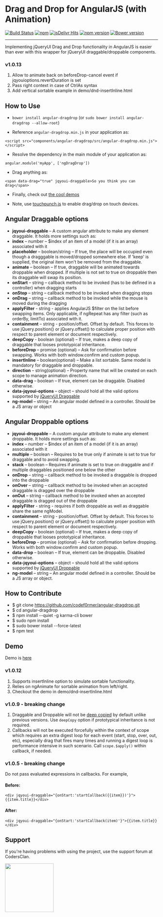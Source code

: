 # Drag and Drop for AngularJS (with Animation)
[![Build Status](https://api.travis-ci.org/codef0rmer/angular-dragdrop.svg?branch=master)](https://travis-ci.org/codef0rmer/angular-dragdrop)
[![npm](https://img.shields.io/npm/dt/angular-dragdrop.svg)](https://www.npmjs.com/package/angular-dragdrop)
[![jsDelivr Hits](https://data.jsdelivr.com/v1/package/npm/angular-dragdrop/badge?style=rounded)](https://www.jsdelivr.com/package/npm/angular-dragdrop)
[![npm version](https://img.shields.io/npm/v/angular-dragdrop.svg)](https://www.npmjs.com/package/angular-dragdrop)
[![Bower version](https://img.shields.io/bower/v/angular-dragdrop.svg)](https://github.com/codef0rmer/angular-dragdrop)

---

Implementing jQueryUI Drag and Drop functionality in AngularJS is easier than ever with this wrapper for jQueryUI draggable/droppable components.

### v1.0.13

1. Allow to animate back on beforeDrop-cancel event if jqyouioptions.revertDuration is set
1. Pass right context in case of CtrlAs syntax
1. Add vertical sortable example in demo/dnd-insertInline.html


## How to Use

* `bower install angular-dragdrop` (or `sudo bower install angular-dragdrop --allow-root`)

* Reference `angular-dragdrop.min.js` in your application as:


```
<script src="components/angular-dragdrop/src/angular-dragdrop.min.js"></script>
```

* Resolve the dependency in the main module of your application as:


```
angular.module('myApp', ['ngDragDrop'])
```

* Drag anything as:

```
<span data-drag="true" jqyoui-draggable>So you think you can drag</span>
```

* Finally, check out [the cool demos](http://codef0rmer.github.io/angular-dragdrop/#/)

* Note, use [touchpunch.js](http://touchpunch.furf.com/) to enable drag/drop on touch devices.

## Angular Draggable options
* **jqyoui-draggable** – A custom angular attribute to make any element draggable. It holds more settings such as:
* **index** – number – $index of an item of a model (if it is an array) associated with it
* **placeholder** – boolean/string – If true, the place will be occupied even though a dragggable is moved/dropped somewhere else. If 'keep' is supplied, the original item won't be removed from the draggable.
* **animate** – boolean – If true, draggable will be animated towards droppable when dropped. If multiple is not set to true on droppable then its draggable will swap its position.
* **onStart** – string – callback method to be invoked (has to be defined in a controller) when dragging starts
* **onStop** – string – callback method to be invoked when dragging stops
* **onDrag** – string – callback method to be invoked while the mouse is moved during the dragging
* **applyFilter** - string - applies AngularJS $filter on the list before swapping items. Only applicable, if ngRepeat has any filter (such as orderBy, limitTo) associated with it.
* **containment** – string - position/offset. Offset by default. This forces to use jQuery.position() or jQuery.offset() to calculate proper position with respect to parent element or document respectively. 
* **deepCopy** - boolean (optional) – If true, makes a deep copy of draggable that looses prototypical inheritance.
* **beforeDrop** – promise (optional) – Ask for confirmation before swapping. Works with both window.confirm and custom popup. 
* **insertInline** – boolean(optional) – Make a list sortable. Same model is mandatory for draggable and droppable.
* **direction** – string(optional) – Property name that will be created on each scope to manage animation direction. 
* **data-drag** – boolean – If true, element can be draggable. Disabled otherwise.
* **data-jqyoui-options** – object – should hold all the valid options supported by [jQueryUI Draggable](http://api.jqueryui.com/draggable)
* **ng-model** – string – An angular model defined in a controller. Should be a JS array or object

## Angular Droppable options
* **jqyoui-droppable** – A custom angular attribute to make any element droppable. It holds more settings such as:
* **index** – number – $index of an item of a model (if it is an array) associated with it
* **multiple** – boolean – Requires to be true only if animate is set to true for draggable and to avoid swapping.
* **stack** – boolean – Requires if animate is set to true on draggable and if multiple draggables positioned one below the other
* **onDrop** – string – callback method to be invoked a draggable is dropped into the droppable
* **onOver** – string – callback method to be invoked when an accepted draggable is dragged over the droppable
* **onOut** – string – callback method to be invoked when an accepted draggable is dragged out of the droppable
* **applyFilter** - string - requires if both droppable as well as draggable share the same ngModel.
* **containment** – string - position/offset. Offset by default. This forces to use jQuery.position() or jQuery.offset() to calculate proper position with respect to parent element or document respectively. 
* **deepCopy** – boolean (optional) – If true, makes a deep copy of droppable that looses prototypical inheritance.
* **beforeDrop** – promise (optional) – Ask for confirmation before dropping. Works with both window.confirm and custom popup. 
* **data-drop** – boolean – If true, element can be droppable. Disabled otherwise.
* **data-jqyoui-options** – object – should hold all the valid options supported by [jQueryUI Droppable](http://api.jqueryui.com/droppable)
* **ng-model** – string – An angular model defined in a controller. Should be a JS array or object.

## How to Contribute
* $ git clone https://github.com/codef0rmer/angular-dragdrop.git
* $ cd angular-dragdrop
* $ npm install --quiet -g karma-cli bower
* $ sudo npm install
* $ sudo bower install --force-latest
* $ npm test

## Demo
Demo is [here](http://codef0rmer.github.io/angular-dragdrop/#/)

### v1.0.12
1. Supports insertInline option to simulate sortable functionality.
1. Relies on ngAnimate for sortable animation from left/right.
1. Checkout the demo in demo/dnd-insertInline.html

### v1.0.9 - breaking change
1. Draggable and Droppable will not be [deep copied](https://egghead.io/lessons/angularjs-angular-copy-for-deep-copy) by default unlike previous versions. Use `deepCopy` option if prototypical inheritance is not required.
1. Callbacks will not be executed forcefully within the context of scope which requires an extra digest loop for each event (start, stop, over, out, etc), especially drag that fires many times and running a digest loop is performance intensive in such scenario. Call `scope.$apply()` within callback, if needed.


### v1.0.5 - breaking change
Do not pass evaluated expressions in callbacks. For example, 
#### Before:
```
<div jqyoui-draggable="{onStart:'startCallback({{item}})'}">{{item.title}}</div>
```
#### After:
```
<div jqyoui-draggable="{onStart:'startCallback(item)'}">{{item.title}}</div>
```

## Support
If you're having problems with using the project, use the support forum at CodersClan.

<a href="http://codersclan.net/forum/index.php?repo_id=17"><img src="http://www.codersclan.net/graphics/getSupport_blue_big.png" width="160"></a>
